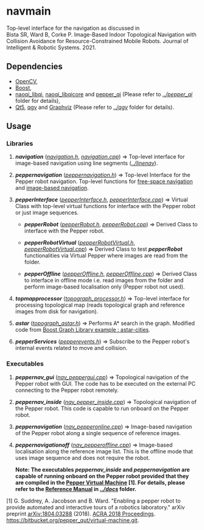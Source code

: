 # navmain

Top-level interface for the navigation as discussed in  
Bista SR, Ward B, Corke P. Image-Based Indoor Topological Navigation with Collision Avoidance for Resource-Constrained Mobile Robots. Journal of Intelligent & Robotic Systems. 2021.  

## Dependencies
* [OpenCV](https://opencv.org/),
* [Boost](https://www.boost.org/),
* [naoqi_libqi](http://wiki.ros.org/naoqi_libqi), [naoqi_libqicore](http://wiki.ros.org/naoqi_libqicore) and [pepper_qi](ttps://github.com/qcr/pepper_navigation/tree/main/pepper_qi) (Please refer to [*../pepper_qi*](https://github.com/qcr/pepper_navigation/tree/main/pepper_qi) folder for details),
* [Qt5](https://doc.qt.io/qt-5/index.html), [qgv](https://github.com/qcr/pepper_navigation/tree/main/qgv) and [Graphviz](https://graphviz.org/) (Please refer to [*../qgv*](https://github.com/qcr/pepper_navigation/tree/main/qgv) folder for details).

## Usage
### Libraries
1. ***navigation*** ([*navigation.h*](https://github.com/qcr/pepper_navigation/blob/main/navmain/navigation.h), [*navigation.cpp*](https://github.com/qcr/pepper_navigation/blob/main/navmain/navigation.cpp)) => Top-level interface for image-based navigation using line segments ([*../linenav*](https://github.com/qcr/pepper_navigation/tree/main/linenav)). 

2. ***peppernavigation*** ([*peppernavigation.h*](https://github.com/qcr/pepper_navigation/blob/main/navmain/peppernavigation.h)) => Top-level Interface for the Pepper robot navigation. Top-level functions for [free-space navigation](https://github.com/qcr/pepper_navigation/tree/main/depthnav) and [image-based navigation](https://github.com/qcr/pepper_navigation/tree/main/linenav). 

3. ***pepperInterface*** ([*pepperInterface.h*](https://github.com/qcr/pepper_navigation/blob/main/navmain/pepperInterface.h), [*pepperInterface.cpp*](https://github.com/qcr/pepper_navigation/blob/main/navmain/pepperInterface.cpp)) => Virtual Class with top-level virtual functions for interface with the Pepper robot or just image sequences.
    - ***pepperRobot*** ([*pepperRobot.h*](https://github.com/qcr/pepper_navigation/blob/main/navmain/pepperRobot.h), [*pepperRobot.cpp*](https://github.com/qcr/pepper_navigation/blob/main/navmain/pepperRobot.cpp))  => Derived Class to interface with the Pepper robot.  
    
    - ***pepperRobotVirtual*** ([*pepperRobotVirtual.h*](https://github.com/qcr/pepper_navigation/blob/main/navmain/pepperRobotVirtual.h), [*pepperRobotVirtual.cpp*](https://github.com/qcr/pepper_navigation/blob/main/navmain/pepperRobotVirtual.cpp)) => Derived Class to test ***pepperRobot*** functionalities via Virtual Pepper where images are read from the folder.  
    - ***pepperOffline*** ([*pepperOffline.h*](https://github.com/qcr/pepper_navigation/blob/main/navmain/pepperOffline.h), [*pepperOffline.cpp*](https://github.com/qcr/pepper_navigation/blob/main/navmain/pepperOffline.cpp)) => Derived Class to interface in offline mode i.e. read images from the folder and perform image-based localisation only (Pepper robot not used).  

7. ***topmapprocessor*** ([*topograph_processor.h*](https://github.com/qcr/pepper_navigation/blob/main/navmain/topograph_processor.h)) => Top-level interface for processing topological map (reads topological graph and reference images from disk for navigation).
8. ***astar*** ([*topograph_astar.h*](https://github.com/qcr/pepper_navigation/blob/main/navmain/topograph_astar.h)) => Performs A* search in the graph. Modified code from [Boost Graph Library example : astar-cities](https://www.boost.org/doc/libs/1_54_0/libs/graph/example/astar-cities.cpp).

9. ***pepperServices*** ([*pepperevents.h*](https://github.com/qcr/pepper_navigation/blob/main/navmain/pepperevents.h)) => Subscribe to the Pepper robot's internal events related to move and collision.

### Executables
1. ***peppernav_gui*** ([*nav_peppergui.cpp*](https://github.com/qcr/pepper_navigation/blob/main/navmain/nav_peppergui.cpp)) => Topological navigation of the Pepper robot with GUI. The code has to be executed on the external PC connecting to the Pepper robot remotely.  

2. ***peppernav_inside*** ([*nav_pepper_inside.cpp*](https://github.com/qcr/pepper_navigation/blob/main/navmain/nav_pepper_inside.cpp)) => Topological navigation of the Pepper robot. This code is capable to run onboard on the Pepper robot.  

3. ***peppernavigation*** ([*nav_pepperonline.cpp*](https://github.com/qcr/pepper_navigation/blob/main/navmain/nav_pepperonline.cpp)) => Image-based navigation of the Pepper robot along a single sequence of reference images.   

5. ***peppernavigationoff*** ([*nav_pepperoffline.cpp*](https://github.com/qcr/pepper_navigation/blob/main/navmain/nav_pepperoffline.cpp)) => Image-based localisation along the reference image list. This is the offline mode that uses image sequence and does not require the robot.  

    **Note: The executables *peppernav_inside* and  *peppernavigation* are capable of running onboard on the Pepper robot provided that they are compiled in the [Pepper Virtual Machine](https://bitbucket.org/pepper_qut/virtual-machine.git) [1]. For details, please refer to the [Reference Manual](https://github.com/qcr/pepper_navigation/tree/main/docs/Pepper_Navigation_Reference_Manual.pdf) in [*../docs*](https://github.com/qcr/pepper_navigation/tree/main/docs) folder.**  
  
[1] G. Suddrey, A. Jacobson and B. Ward. "Enabling a pepper robot to provide automated and interactive tours of a robotics laboratory." arXiv preprint [arXiv:1804.03288](https://arxiv.org/abs/1804.03288) (2018). [ACRA 2018 Proceedings](https://ssl.linklings.net/conferences/acra/acra2018_proceedings/views/includes/files/pap109s1-file1.pdf). https://bitbucket.org/pepper_qut/virtual-machine.git.